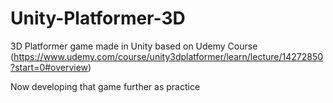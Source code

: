 # Unity-Platformer-3D
3D Platformer game made in Unity based on Udemy Course (https://www.udemy.com/course/unity3dplatformer/learn/lecture/14272850?start=0#overview)

Now developing that game further as practice
